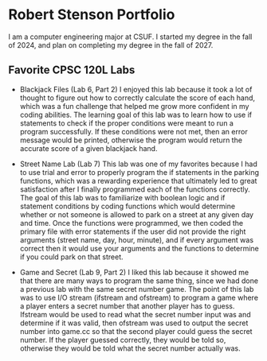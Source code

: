 
# Robert Stenson Portfolio

I am a computer engineering major at CSUF. I started my degree in the fall of 2024, and plan on completing my degree in the fall of 2027.

## Favorite CPSC 120L Labs

* Blackjack Files (Lab 6, Part 2)
  I enjoyed this lab because it took a lot of thought to figure out how to correctly calculate the score of each hand, which was a fun challenge that helped me grow more confident in my coding abilities. The learning goal of this lab was to learn how to use if statements to check if the proper conditions were meant to run a program successfully. If these conditions were not met, then an error message would be printed, otherwise the program would return the accurate score of a given blackjack hand.

* Street Name Lab (Lab 7)
  This lab was one of my favorites because I had to use trial and error to properly program the if statements in the parking functions, which was a rewarding experience that ultimately led to great satisfaction after I finally programmed each of the functions correctly. The goal of this lab was to familiarize with boolean logic and if statement conditions by coding functions which would determine whether or not someone is allowed to park on a street at any given day and time. Once the functions were programmed, we then coded the primary file with error statements if the user did not provide the right arguments (street name, day, hour, minute), and if every argument was correct then it would use your arguments and the functions to determine if you could park on that street.

* Game and Secret (Lab 9, Part 2)
  I liked this lab because it showed me that there are many ways to program the same thing, since we had done a previous lab with the same secret number game. The point of this lab was to use I/O stream (ifstream and ofstream) to program a game where a player enters a secret number that another player has to guess. Ifstream would be used to read what the secret number input was and determine if it was valid, then ofstream was used to output the secret number into game.cc so that the second player could guess the secret number. If the player guessed correctly, they would be told so, otherwise they would be told what the secret number actually was.